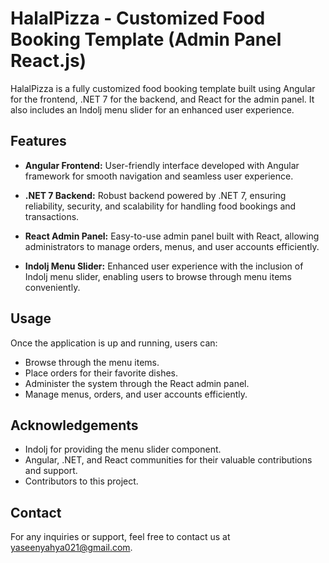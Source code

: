 # HalalPizza - Customized Food Booking Template (Admin Panel React.js)

HalalPizza is a fully customized food booking template built using Angular for the frontend, .NET 7 for the backend, and React for the admin panel. It also includes an Indolj menu slider for an enhanced user experience.

## Features

- **Angular Frontend:** User-friendly interface developed with Angular framework for smooth navigation and seamless user experience.
  
- **.NET 7 Backend:** Robust backend powered by .NET 7, ensuring reliability, security, and scalability for handling food bookings and transactions.

- **React Admin Panel:** Easy-to-use admin panel built with React, allowing administrators to manage orders, menus, and user accounts efficiently.

- **Indolj Menu Slider:** Enhanced user experience with the inclusion of Indolj menu slider, enabling users to browse through menu items conveniently.


## Usage

Once the application is up and running, users can:

- Browse through the menu items.
- Place orders for their favorite dishes.
- Administer the system through the React admin panel.
- Manage menus, orders, and user accounts efficiently.


## Acknowledgements

- Indolj for providing the menu slider component.
- Angular, .NET, and React communities for their valuable contributions and support.
- Contributors to this project.

## Contact

For any inquiries or support, feel free to contact us at [yaseenyahya021@gmail.com](mailto:yaseenyahya021@gmail.com).
